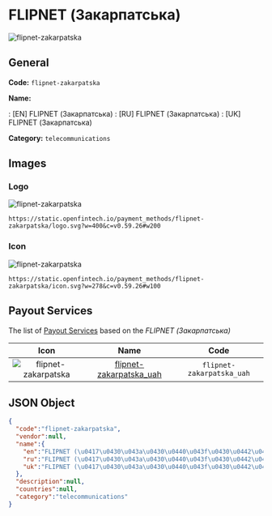 
# FLIPNET (Закарпатська) 
![flipnet-zakarpatska](https://static.openfintech.io/payment_methods/flipnet-zakarpatska/logo.svg?w=400&c=v0.59.26#w200)  

## General 
**Code:** `flipnet-zakarpatska` 
 
**Name:** 
 
:	[EN] FLIPNET (Закарпатська) 
:	[RU] FLIPNET (Закарпатська) 
:	[UK] FLIPNET (Закарпатська) 
 
**Category:** `telecommunications` 
 

## Images 

### Logo 
![flipnet-zakarpatska](https://static.openfintech.io/payment_methods/flipnet-zakarpatska/logo.svg?w=400&c=v0.59.26#w200)  

```
https://static.openfintech.io/payment_methods/flipnet-zakarpatska/logo.svg?w=400&c=v0.59.26#w200
```  

### Icon 
![flipnet-zakarpatska](https://static.openfintech.io/payment_methods/flipnet-zakarpatska/icon.svg?w=278&c=v0.59.26#w100)  

```
https://static.openfintech.io/payment_methods/flipnet-zakarpatska/icon.svg?w=278&c=v0.59.26#w100
```  

## Payout Services 
 
The list of [Payout Services](/payout-services/) based on the _FLIPNET (Закарпатська)_ 

|Icon|Name|Code| 
|:---:|:---:|:---:| 
|![flipnet-zakarpatska](https://static.openfintech.io/payout_methods/flipnet-zakarpatska/icon.svg?w=278&c=v0.59.26#w40) |[flipnet-zakarpatska_uah](/payout-services/flipnet-zakarpatska_uah/)|`flipnet-zakarpatska_uah`| 
 

## JSON Object 

```json
{
  "code":"flipnet-zakarpatska",
  "vendor":null,
  "name":{
    "en":"FLIPNET (\u0417\u0430\u043a\u0430\u0440\u043f\u0430\u0442\u0441\u044c\u043a\u0430)",
    "ru":"FLIPNET (\u0417\u0430\u043a\u0430\u0440\u043f\u0430\u0442\u0441\u044c\u043a\u0430)",
    "uk":"FLIPNET (\u0417\u0430\u043a\u0430\u0440\u043f\u0430\u0442\u0441\u044c\u043a\u0430)"
  },
  "description":null,
  "countries":null,
  "category":"telecommunications"
}
```  
